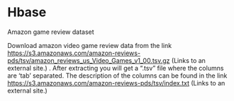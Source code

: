 # Hbase
Amazon game review dataset


Download amazon video game review data from the link https://s3.amazonaws.com/amazon-reviews-pds/tsv/amazon_reviews_us_Video_Games_v1_00.tsv.gz (Links to an external site.) . After extracting you will get a “.tsv” file where the columns are ‘tab’ separated. The description of the columns can be found in the link https://s3.amazonaws.com/amazon-reviews-pds/tsv/index.txt (Links to an external site.)
